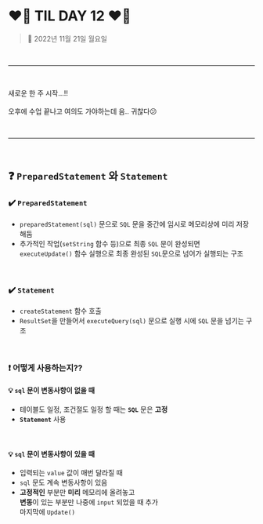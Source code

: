 # ❤️‍🔥 **TIL DAY 12** ❤️‍🔥

> 📆 2022년 11월 21일 월요일

<br>

---

<br>

새로운 한 주 시작...!! <br>
<br>
오후에 수업 끝나고 여의도 가야하는데 음.. 귀찮다😕 <br>

<br>

---

<br>

## ❓ `PreparedStatement` 와 `Statement`

### ✔️ `PreparedStatement`

- `preparedStatement(sql)` 문으로 `SQL` 문을 중간에 임시로 메모리상에 미리 저장해둠
- 추가적인 작업(`setString` 함수 등)으로 최종 `SQL` 문이 완성되면 <br>
`executeUpdate()` 함수 실행으로 최종 완성된 `SQL`문으로 넘어가 실행되는 구조

<br>

### ✔️ `Statement`

- `createStatement` 함수 호출
- `ResultSet`을 만들어서 `executeQuery(sql)` 문으로 실행 시에 `SQL` 문을 넘기는 구조

<br>

### ❗️ 어떻게 사용하는지??

#### 💡 `sql` 문이 변동사항이 없을 때

- 테이블도 일정, 조건절도 일정 할 때는 **`SQL`** 문은 **고정**
- **`Statement`** 사용

<br>

#### 💡 `sql` 문이 변동사항이 있을 때

- 입력되는 `value` 값이 매번 달라질 때
- `sql` 문도 계속 변동사항이 있음
- **고정적인** 부분만 **미리** 메모리에 올려놓고 <br>
**변동**이 있는 부분만 나중에 `input` 되었을 때 추가 <br>
마지막에 `Update()`